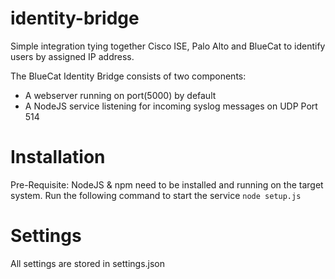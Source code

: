 # identity-bridge
Simple integration tying together Cisco ISE, Palo Alto and BlueCat to identify users by assigned IP address.

The BlueCat Identity Bridge consists of two components:
- A webserver running on port(5000) by default
- A NodeJS service listening for incoming syslog messages on UDP Port 514

# Installation
Pre-Requisite: NodeJS & npm need to be installed and running on the target system.
Run the following command to start the service
`node setup.js`

# Settings
All settings are stored in settings.json
